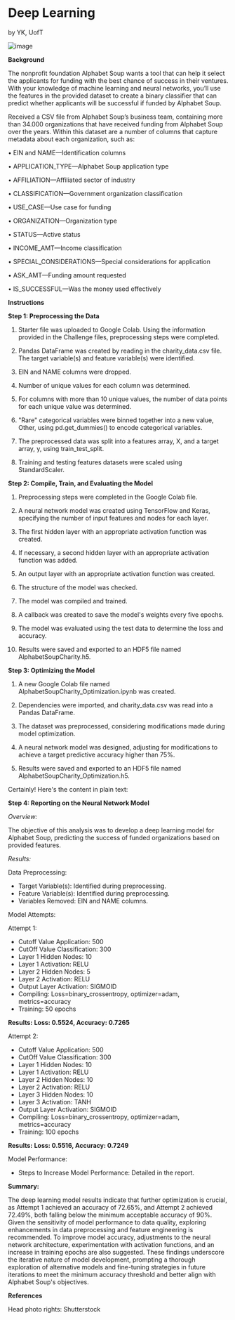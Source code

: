 # Deep Learning
by YK, UofT

![image](https://github.com/YargKlnc/Deep-Learning/assets/142269763/7da93479-e78b-4f7d-b990-492cebfa6023)


**Background**

The nonprofit foundation Alphabet Soup wants a tool that can help it select the applicants for funding with the best chance of success in their ventures. With your knowledge of machine learning and neural networks, you’ll use the features in the provided dataset to create a binary classifier that can predict whether applicants will be successful if funded by Alphabet Soup.

Received a CSV file from Alphabet Soup’s business team, containing more than 34.000 organizations that have received funding from Alphabet Soup over the years. Within this dataset are a number of columns that capture metadata about each organization, such as:

•	EIN and NAME—Identification columns

•	APPLICATION_TYPE—Alphabet Soup application type

•	AFFILIATION—Affiliated sector of industry

•	CLASSIFICATION—Government organization classification

•	USE_CASE—Use case for funding

•	ORGANIZATION—Organization type

•	STATUS—Active status

•	INCOME_AMT—Income classification

•	SPECIAL_CONSIDERATIONS—Special considerations for application

•	ASK_AMT—Funding amount requested

•	IS_SUCCESSFUL—Was the money used effectively

**Instructions**

**Step 1: Preprocessing the Data**

1. Starter file was uploaded to Google Colab. Using the information provided in the Challenge files, preprocessing steps were completed.

2. Pandas DataFrame was created by reading in the charity_data.csv file. The target variable(s) and feature variable(s) were identified.

3. EIN and NAME columns were dropped.

4. Number of unique values for each column was determined.

5. For columns with more than 10 unique values, the number of data points for each unique value was determined.

6. "Rare" categorical variables were binned together into a new value, Other, using pd.get_dummies() to encode categorical variables.

7. The preprocessed data was split into a features array, X, and a target array, y, using train_test_split.

8. Training and testing features datasets were scaled using StandardScaler.

**Step 2: Compile, Train, and Evaluating the Model**

1. Preprocessing steps were completed in the Google Colab file.

2. A neural network model was created using TensorFlow and Keras, specifying the number of input features and nodes for each layer.

3. The first hidden layer with an appropriate activation function was created.

4. If necessary, a second hidden layer with an appropriate activation function was added.

5. An output layer with an appropriate activation function was created.

6. The structure of the model was checked.

7. The model was compiled and trained.

8. A callback was created to save the model's weights every five epochs.

9. The model was evaluated using the test data to determine the loss and accuracy.

10. Results were saved and exported to an HDF5 file named AlphabetSoupCharity.h5.

**Step 3: Optimizing the Model**

1. A new Google Colab file named AlphabetSoupCharity_Optimization.ipynb was created.

2. Dependencies were imported, and charity_data.csv was read into a Pandas DataFrame.

3. The dataset was preprocessed, considering modifications made during model optimization.

4. A neural network model was designed, adjusting for modifications to achieve a target predictive accuracy higher than 75%.

5. Results were saved and exported to an HDF5 file named AlphabetSoupCharity_Optimization.h5.

Certainly! Here's the content in plain text:

**Step 4: Reporting on the Neural Network Model**

*Overview:*

The objective of this analysis was to develop a deep learning model for Alphabet Soup, predicting the success of funded organizations based on provided features.

*Results:*

Data Preprocessing:

- Target Variable(s): Identified during preprocessing.
- Feature Variable(s): Identified during preprocessing.
- Variables Removed: EIN and NAME columns.

Model Attempts:

Attempt 1:
- Cutoff Value Application: 500
- CutOff Value Classification: 300
- Layer 1 Hidden Nodes: 10
- Layer 1 Activation: RELU
- Layer 2 Hidden Nodes: 5
- Layer 2 Activation: RELU
- Output Layer Activation: SIGMOID
- Compiling: Loss=binary_crossentropy, optimizer=adam, metrics=accuracy
- Training: 50 epochs

**Results:**
**Loss: 0.5524, Accuracy: 0.7265**

Attempt 2:
- Cutoff Value Application: 500
- CutOff Value Classification: 300
- Layer 1 Hidden Nodes: 10
- Layer 1 Activation: RELU
- Layer 2 Hidden Nodes: 10
- Layer 2 Activation: RELU
- Layer 3 Hidden Nodes: 10
- Layer 3 Activation: TANH
- Output Layer Activation: SIGMOID
- Compiling: Loss=binary_crossentropy, optimizer=adam, metrics=accuracy
- Training: 100 epochs

**Results:**
**Loss: 0.5516, Accuracy: 0.7249**

Model Performance:

- Steps to Increase Model Performance: Detailed in the report.

**Summary:**

The deep learning model results indicate that further optimization is crucial, as Attempt 1 achieved an accuracy of 72.65%, and Attempt 2 achieved 72.49%, both falling below the minimum acceptable accuracy of 90%. Given the sensitivity of model performance to data quality, exploring enhancements in data preprocessing and feature engineering is recommended. To improve model accuracy, adjustments to the neural network architecture, experimentation with activation functions, and an increase in training epochs are also suggested. These findings underscore the iterative nature of model development, prompting a thorough exploration of alternative models and fine-tuning strategies in future iterations to meet the minimum accuracy threshold and better align with Alphabet Soup's objectives.

  
**References**

Head photo rights: Shutterstock


